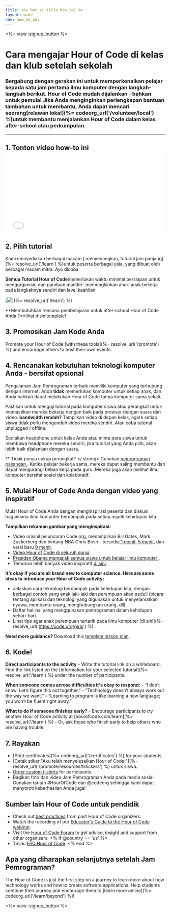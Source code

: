 ```yaml
---
title: <%= hoc_s(:title_how_to) %>
layout: wide
nav: how_to_nav
---
```

<%= view :signup_button %>

# Cara mengajar Hour of Code di kelas dan klub setelah sekolah

### Bergabung dengan gerakan ini untuk memperkenalkan pelajar kepada satu jam pertama ilmu komputer dengan langkah-langkah berikut. Hour of Code mudah dijalankan - bahkan untuk pemula! Jika Anda menginginkan perlengkapan bantuan tambahan untuk membantu, Anda dapat mencari seorang[relawan lokal](%= codeorg_url('/volunteer/local') %)untuk membantu menjalankan Hour of Code dalam kelas after-school atau perkumpulan.

* * *

## 1. Tonton video how-to ini <iframe width="500" height="255" src="//www.youtube.com/embed/SrnvvWDm73k" frameborder="0" allowfullscreen mark="crwd-mark"></iframe> 

## 2. Pilih tutorial

Kami menyediakan berbagai macam [ menyenangkan, tutorial jam panjang](%= resolve_url('/learn') %)untuk peserta berbagai usia, yang dibuat oleh berbagai macam mitra. Ayo dicoba

**Semua Tutorial Hour of Code**memerlukan waktu minimal persiapan untuk mengorganisir, dan panduan mandiri- memungkinkan anak-anak bekerja pada langkahnya sendiri dan level keahlian.

[![](/images/fit-700/tutorials.png)](%= resolve_url('/learn') %)

**Membutuhkan rencana pembelajaran untuk after-school Hour of Code Anda ?**lihat disini[template](/files/AfterschoolEducatorLessonPlanOutline.docx)!

## 3. Promosikan Jam Kode Anda

Promote your Hour of Code [with these tools](%= resolve_url('/promote') %) and encourage others to host their own events.

## 4. Rencanakan kebutuhan teknologi komputer Anda - bersifat opsional

Pengalaman Jam Pemrograman terbaik memiliki komputer yang terhubung dengan internet. Anda **tidak** memerlukan komputer untuk setiap anak, dan Anda bahkan dapat melakukan Hour of Code tanpa komputer sama sekali.

Pastikan untuk menguji tutorial pada komputer siswa atau perangkat untuk memastikan mereka bekerja dengan baik pada browser dengan suara dan video. **bandwidth rendah?** Tampilkan video di depan kelas, agark setiap siswa tidak perlu mengunduh video mereka sendiri. Atau coba tutorial unplugged / offline.

Sediakan headphone untuk kelas Anda atau minta para siswa untuk membawa headphone mereka sendiri, jika tutorial yang Anda pilih, akan lebih baik dijalankan dengan suara.

** Tidak punya cukup perangkat? </ strong> Gunakan [ pemrograman pasangan ](https://www.youtube.com/watch?v=vgkahOzFH2Q). Ketika pelajar bekerja sama, mereka dapat saling membantu dan dapat mengurangi beban kerja pada guru. Mereka juga akan melihat ilmu komputer bersifat sosial dan kolaboratif.</p> 

## 5. Mulai Hour of Code Anda dengan video yang inspiratif

Mulai Hour of Code Anda dengan menginspirasi peserta dan diskusi bagaimana ilmu komputer berdampak pada setiap aspek kehidupan kita.

**Tampilkan rekaman gambar yang menginspirasi:**

- Video orisinil peluncuran Code.org, menampilkan Bill Gates, Mark Zuckerberg dan bintang NBA Chris Bosh - tersedia[ 1 menit](https://www.youtube.com/watch?v=qYZF6oIZtfc), [ 5 menit](https://www.youtube.com/watch?v=nKIu9yen5nc), dan versi baru [ 9 menit](https://www.youtube.com/watch?v=dU1xS07N-FA).
- [ Video Hour of Code di seluruh dunia ](https://www.youtube.com/watch?v=KsOIlDT145A)
- [ Presiden Obama mengajak semua siswa untuk belajar ilmu komputer ](https://www.youtube.com/watch?v=6XvmhE1J9PY).
- Temukan lebih banyak video inspiratif [ di sini](https://www.youtube.com/playlist?list=PLzdnOPI1iJNfpD8i4Sx7U0y2MccnrNZuP).

**It’s okay if you are all brand new to computer science. Here are some ideas to introduce your Hour of Code activity:**

- Jelaskan cara teknologi berdampak pada kehidupan kita, dengan berbagai contoh yang anak laki-laki dan perempuan akan peduli (bicara tentang aplikasi dan teknologi yang digunakan untuk menyelamatkan nyawa, membantu orang, menghubungkan orang, dll).
- Daftar hal-hal yang menggunakan pemrograman dalam kehidupan sehari-hari.
- Lihat tips agar anak perempuan tertarik pada ilmu komputer [di sini](%= resolve_url('https://code.org/girls') %).

**Need more guidance?** Download this [template lesson plan](/files/AfterschoolEducatorLessonPlanOutline.docx).

## 6. Kode!

**Direct participants to the activity** - Write the tutorial link on a whiteboard. Find the link listed on the [information for your selected tutorial](%= resolve_url('/learn') %) under the number of participants.

**When someone comes across difficulties it's okay to respond:** - “I don’t know. Let’s figure this out together.” - “Technology doesn’t always work out the way we want.” - “Learning to program is like learning a new language; you won’t be fluent right away.”

**What to do if someone finishes early?** - Encourage participants to try another Hour of Code activity at [hourofcode.com/learn](%= resolve_url('/learn') %) - Or, ask those who finish early to help others who are having trouble.

## 7. Rayakan

- [Print certificates](%= codeorg_url('/certificates') %) for your students.
- [Cetak stiker "Aku telah menyelesaikan Hour of Code!"](%= resolve_url('/promote/resources#stickers') %) untuk siswa.
- [Order custom t-shirts](http://blog.code.org/post/132608499493/hour-of-code-shirts-and-more) for participants.
- Bagikan foto dan video Jam Pemrograman Anda pada media sosial. Gunakan tautan #HourOfCode dan @codeorg sehingga kami dapat menyoroti keberhasilan Anda juga!

## Sumber lain Hour of Code untuk pendidik

- Check out [best practices](http://www.slideshare.net/TeachCode/hour-of-code-best-practices-for-successful-educators-51273466) from past Hour of Code organizers.
- Watch the recording of our [Educator's Guide to the Hour of Code webinar](https://youtu.be/EJeMeSW2-Mw).
- Visit the [Hour of Code Forum](http://forum.code.org/c/plc/hour-of-code) to get advice, insight and support from other organizers. <% if @country == 'us' %>
- Tinjau [FAQ Hour of Code](https://support.code.org/hc/en-us/categories/200147083-Hour-of-Code). <% end %>

## Apa yang diharapkan selanjutnya setelah Jam Pemrograman?

The Hour of Code is just the first step on a journey to learn more about how technology works and how to create software applications. Help students continue their journey and encourage them to [learn more online](%= codeorg_url('/learn/beyond') %)!

<%= view :signup_button %>